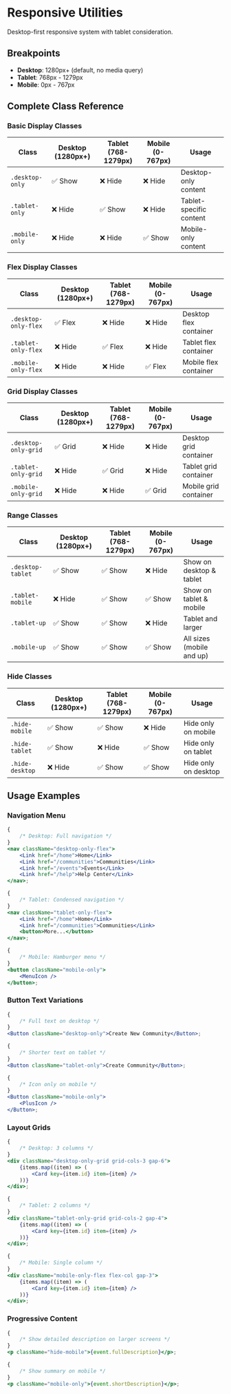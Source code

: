 # Responsive Utilities

Desktop-first responsive system with tablet consideration.

## Breakpoints

-   **Desktop**: 1280px+ (default, no media query)
-   **Tablet**: 768px - 1279px
-   **Mobile**: 0px - 767px

## Complete Class Reference

### Basic Display Classes

| Class           | Desktop (1280px+) | Tablet (768-1279px) | Mobile (0-767px) | Usage                   |
| --------------- | ----------------- | ------------------- | ---------------- | ----------------------- |
| `.desktop-only` | ✅ Show           | ❌ Hide             | ❌ Hide          | Desktop-only content    |
| `.tablet-only`  | ❌ Hide           | ✅ Show             | ❌ Hide          | Tablet-specific content |
| `.mobile-only`  | ❌ Hide           | ❌ Hide             | ✅ Show          | Mobile-only content     |

### Flex Display Classes

| Class                | Desktop (1280px+) | Tablet (768-1279px) | Mobile (0-767px) | Usage                  |
| -------------------- | ----------------- | ------------------- | ---------------- | ---------------------- |
| `.desktop-only-flex` | ✅ Flex           | ❌ Hide             | ❌ Hide          | Desktop flex container |
| `.tablet-only-flex`  | ❌ Hide           | ✅ Flex             | ❌ Hide          | Tablet flex container  |
| `.mobile-only-flex`  | ❌ Hide           | ❌ Hide             | ✅ Flex          | Mobile flex container  |

### Grid Display Classes

| Class                | Desktop (1280px+) | Tablet (768-1279px) | Mobile (0-767px) | Usage                  |
| -------------------- | ----------------- | ------------------- | ---------------- | ---------------------- |
| `.desktop-only-grid` | ✅ Grid           | ❌ Hide             | ❌ Hide          | Desktop grid container |
| `.tablet-only-grid`  | ❌ Hide           | ✅ Grid             | ❌ Hide          | Tablet grid container  |
| `.mobile-only-grid`  | ❌ Hide           | ❌ Hide             | ✅ Grid          | Mobile grid container  |

### Range Classes

| Class             | Desktop (1280px+) | Tablet (768-1279px) | Mobile (0-767px) | Usage                     |
| ----------------- | ----------------- | ------------------- | ---------------- | ------------------------- |
| `.desktop-tablet` | ✅ Show           | ✅ Show             | ❌ Hide          | Show on desktop & tablet  |
| `.tablet-mobile`  | ❌ Hide           | ✅ Show             | ✅ Show          | Show on tablet & mobile   |
| `.tablet-up`      | ✅ Show           | ✅ Show             | ❌ Hide          | Tablet and larger         |
| `.mobile-up`      | ✅ Show           | ✅ Show             | ✅ Show          | All sizes (mobile and up) |

### Hide Classes

| Class           | Desktop (1280px+) | Tablet (768-1279px) | Mobile (0-767px) | Usage                |
| --------------- | ----------------- | ------------------- | ---------------- | -------------------- |
| `.hide-mobile`  | ✅ Show           | ✅ Show             | ❌ Hide          | Hide only on mobile  |
| `.hide-tablet`  | ✅ Show           | ❌ Hide             | ✅ Show          | Hide only on tablet  |
| `.hide-desktop` | ❌ Hide           | ✅ Show             | ✅ Show          | Hide only on desktop |

## Usage Examples

### Navigation Menu

```jsx
{
    /* Desktop: Full navigation */
}
<nav className="desktop-only-flex">
    <Link href="/home">Home</Link>
    <Link href="/communities">Communities</Link>
    <Link href="/events">Events</Link>
    <Link href="/help">Help Center</Link>
</nav>;

{
    /* Tablet: Condensed navigation */
}
<nav className="tablet-only-flex">
    <Link href="/home">Home</Link>
    <Link href="/communities">Communities</Link>
    <button>More...</button>
</nav>;

{
    /* Mobile: Hamburger menu */
}
<button className="mobile-only">
    <MenuIcon />
</button>;
```

### Button Text Variations

```jsx
{
    /* Full text on desktop */
}
<Button className="desktop-only">Create New Community</Button>;

{
    /* Shorter text on tablet */
}
<Button className="tablet-only">Create Community</Button>;

{
    /* Icon only on mobile */
}
<Button className="mobile-only">
    <PlusIcon />
</Button>;
```

### Layout Grids

```jsx
{
    /* Desktop: 3 columns */
}
<div className="desktop-only-grid grid-cols-3 gap-6">
    {items.map((item) => (
        <Card key={item.id} item={item} />
    ))}
</div>;

{
    /* Tablet: 2 columns */
}
<div className="tablet-only-grid grid-cols-2 gap-4">
    {items.map((item) => (
        <Card key={item.id} item={item} />
    ))}
</div>;

{
    /* Mobile: Single column */
}
<div className="mobile-only-flex flex-col gap-3">
    {items.map((item) => (
        <Card key={item.id} item={item} />
    ))}
</div>;
```

### Progressive Content

```jsx
{
    /* Show detailed description on larger screens */
}
<p className="hide-mobile">{event.fullDescription}</p>;

{
    /* Show summary on mobile */
}
<p className="mobile-only">{event.shortDescription}</p>;
```
